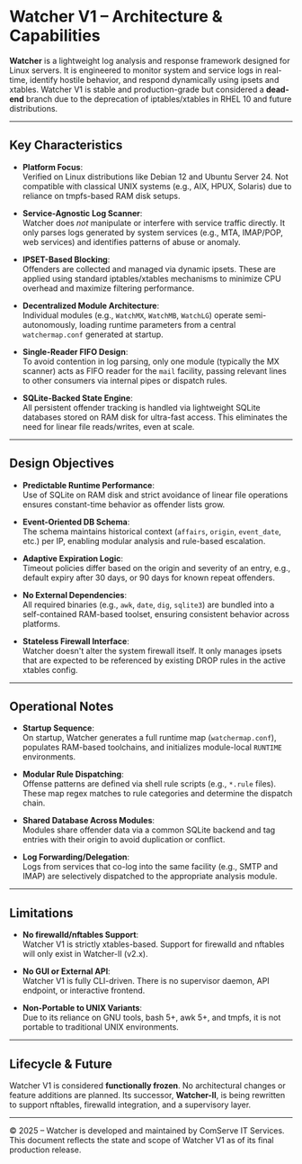 # Watcher V1 – Architecture & Capabilities

**Watcher** is a lightweight log analysis and response framework designed for Linux servers. It is engineered to monitor system and service logs in real-time, identify hostile behavior, and respond dynamically using ipsets and xtables. Watcher V1 is stable and production-grade but considered a **dead-end** branch due to the deprecation of iptables/xtables in RHEL 10 and future distributions.

---

## Key Characteristics

- **Platform Focus**:  
  Verified on Linux distributions like Debian 12 and Ubuntu Server 24. Not compatible with classical UNIX systems (e.g., AIX, HPUX, Solaris) due to reliance on tmpfs-based RAM disk setups.

- **Service-Agnostic Log Scanner**:  
  Watcher does *not* manipulate or interfere with service traffic directly. It only parses logs generated by system services (e.g., MTA, IMAP/POP, web services) and identifies patterns of abuse or anomaly.

- **IPSET-Based Blocking**:  
  Offenders are collected and managed via dynamic ipsets. These are applied using standard iptables/xtables mechanisms to minimize CPU overhead and maximize filtering performance.

- **Decentralized Module Architecture**:  
  Individual modules (e.g., `WatchMX`, `WatchMB`, `WatchLG`) operate semi-autonomously, loading runtime parameters from a central `watchermap.conf` generated at startup.

- **Single-Reader FIFO Design**:  
  To avoid contention in log parsing, only one module (typically the MX scanner) acts as FIFO reader for the `mail` facility, passing relevant lines to other consumers via internal pipes or dispatch rules.

- **SQLite-Backed State Engine**:  
  All persistent offender tracking is handled via lightweight SQLite databases stored on RAM disk for ultra-fast access. This eliminates the need for linear file reads/writes, even at scale.

---

## Design Objectives

- **Predictable Runtime Performance**:  
  Use of SQLite on RAM disk and strict avoidance of linear file operations ensures constant-time behavior as offender lists grow.

- **Event-Oriented DB Schema**:  
  The schema maintains historical context (`affairs`, `origin`, `event_date`, etc.) per IP, enabling modular analysis and rule-based escalation.

- **Adaptive Expiration Logic**:  
  Timeout policies differ based on the origin and severity of an entry, e.g., default expiry after 30 days, or 90 days for known repeat offenders.

- **No External Dependencies**:  
  All required binaries (e.g., `awk`, `date`, `dig`, `sqlite3`) are bundled into a self-contained RAM-based toolset, ensuring consistent behavior across platforms.

- **Stateless Firewall Interface**:  
  Watcher doesn't alter the system firewall itself. It only manages ipsets that are expected to be referenced by existing DROP rules in the active xtables config.

---

## Operational Notes

- **Startup Sequence**:  
  On startup, Watcher generates a full runtime map (`watchermap.conf`), populates RAM-based toolchains, and initializes module-local `RUNTIME` environments.

- **Modular Rule Dispatching**:  
  Offense patterns are defined via shell rule scripts (e.g., `*.rule` files). These map regex matches to rule categories and determine the dispatch chain.

- **Shared Database Across Modules**:  
  Modules share offender data via a common SQLite backend and tag entries with their origin to avoid duplication or conflict.

- **Log Forwarding/Delegation**:  
  Logs from services that co-log into the same facility (e.g., SMTP and IMAP) are selectively dispatched to the appropriate analysis module.

---

## Limitations

- **No firewalld/nftables Support**:  
  Watcher V1 is strictly xtables-based. Support for firewalld and nftables will only exist in Watcher-II (v2.x).

- **No GUI or External API**:  
  Watcher V1 is fully CLI-driven. There is no supervisor daemon, API endpoint, or interactive frontend.

- **Non-Portable to UNIX Variants**:  
  Due to its reliance on GNU tools, bash 5+, awk 5+, and tmpfs, it is not portable to traditional UNIX environments.

---

## Lifecycle & Future

Watcher V1 is considered **functionally frozen**. No architectural changes or feature additions are planned. Its successor, **Watcher-II**, is being rewritten to support nftables, firewalld integration, and a supervisory layer.

---

© 2025 – Watcher is developed and maintained by ComServe IT Services.  
This document reflects the state and scope of Watcher V1 as of its final production release.
